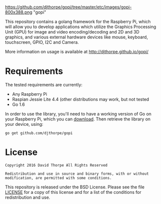 
https://github.com/djthorpe/gopi/tree/master/etc/images/gopi-800x388.png "gopi"

This repository contains a golang framework for the Raspberry Pi, which
will allow you to develop applications which utilize the Graphics Processing
Unit (GPU) for image and video encoding/decoding and 2D and 3D graphics,
and various external hardware devices like mouse, keyboard, touchscreen,
GPIO, I2C and Camera.

More information on usage is available at http://djthorpe.github.io/gopi/

# Requirements

The tested requirements are currently:

  * Any Raspberry Pi
  * Raspian Jessie Lite 4.4 (other distributions may work, but not tested
  * Go 1.6

In order to use the library, you'll need to have a working version of Go on 
your Raspberry Pi, which you can [download](https://golang.org/dl/). Then 
retrieve the library on your device, using:

```
go get github.com/djthorpe/gopi
```

# License

```
Copyright 2016 David Thorpe All Rights Reserved

Redistribution and use in source and binary forms, with or without 
modification, are permitted with some conditions. 
```

This repository is released under the BSD License. Please see the file
[LICENSE](LICENSE.md) for a copy of this license and for a list of the
conditions for redistribution and use.

